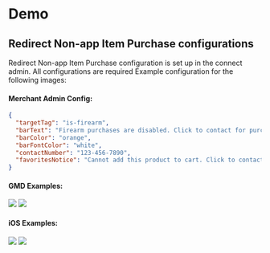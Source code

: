 # Demo

## Redirect Non-app Item Purchase configurations
Redirect Non-app Item Purchase configuration is set up in the connect admin. All configurations are required
Example configuration for the following images:

#### Merchant Admin Config:
```json
{
  "targetTag": "is-firearm",
  "barText": "Firearm purchases are disabled. Click to contact for purchasing.",
  "barColor": "orange",
  "barFontColor": "white",
  "contactNumber": "123-456-7890",
  "favoritesNotice": "Cannot add this product to cart. Click to contact merchant"
}
```

#### GMD Examples:
![](gmdFavorites.png)
![](gmdProducts.png)

#### iOS Examples:
![](iosFavorites.png)
![](iosProducts.png)